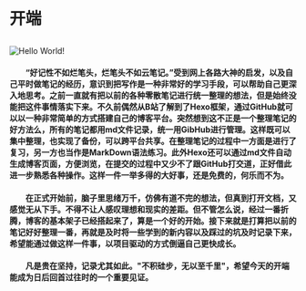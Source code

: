 # 开端
## 


![Hello World!](https://timgsa.baidu.com/timg?image&quality=80&size=b9999_10000&sec=1553626749098&di=5cfb4dcc980faa606bf4f280c2770770&imgtype=0&src=http%3A%2F%2Fcdn.8btc.com%2Fwp-content%2Fuploads%2F2018%2F04%2F201804191008419953.jpg "此处应有图")

#### &emsp;&emsp;“好记性不如烂笔头，烂笔头不如云笔记。”受到网上各路大神的启发，以及自己平时做笔记的经历，意识到把写作是一种非常好的学习手段，可以帮助自己更深入地思考。之前一直就有把以前的各种零散笔记进行统一整理的想法，但是始终没能把这件事情落实下来。不久前偶然从B站了解到了Hexo框架，通过GitHub就可以以一种非常简单的方式搭建自己的博客平台。突然想到这不正是一个整理笔记的好方法么，所有的笔记都用md文件记录，统一用GibHub进行管理。这样既可以集中整理，也实现了备份，可以跨平台共享。在整理笔记的过程中一方面是进行了复习，另一方也当作是MarkDown语法练习。此外Hexo还可以通过md文件自动生成博客页面，方便浏览，在提交的过程中又少不了跟GitHub打交道，正好借此进一步熟悉各种操作。这样一件一举多得的大好事，还是免费的，何乐而不为。
#### &emsp;&emsp;在正式开始前，脑子里思绪万千，仿佛有道不完的想法，但真到打开文档，又感觉无从下手。不得不让人感叹理想和现实的差距。但不管怎么说，经过一番折腾，博客的基本架子已经搭起来了，算是一个好的开始。接下来就是打算把以前的笔记好好整理一番，再就是及时将一些学到的新内容以及踩过的坑及时记录下来，希望能通过做这样一件事，以项目驱动的方式倒逼自己更快成长。
#### &emsp;&emsp;凡是贵在坚持，记录尤其如此。"不积硅步，无以至千里"，希望今天的开端能成为日后回首过往时的一个重要见证。

